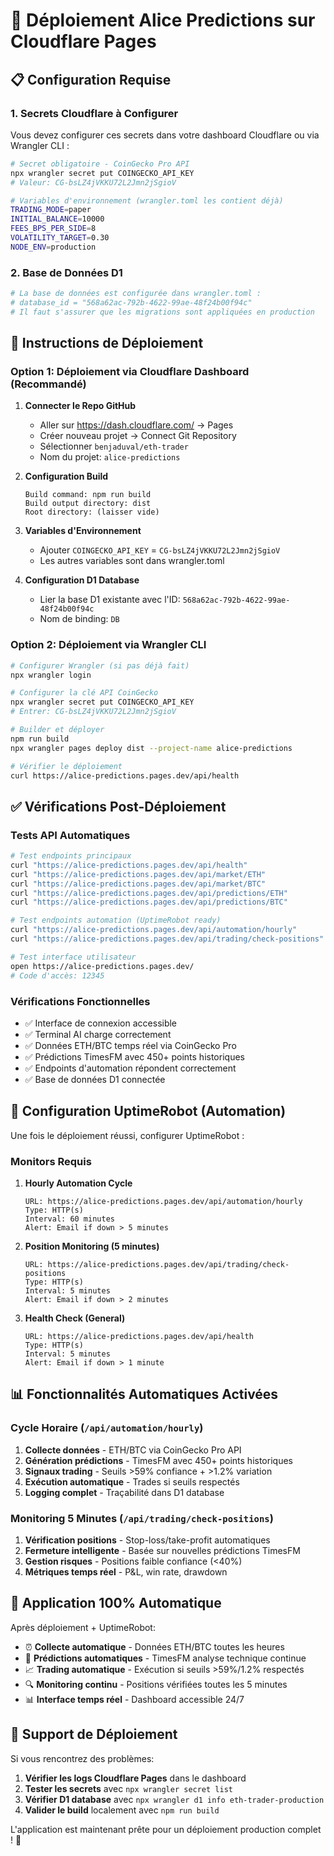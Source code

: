 # 🚀 Déploiement Alice Predictions sur Cloudflare Pages

## 📋 Configuration Requise

### 1. Secrets Cloudflare à Configurer

Vous devez configurer ces secrets dans votre dashboard Cloudflare ou via Wrangler CLI :

```bash
# Secret obligatoire - CoinGecko Pro API
npx wrangler secret put COINGECKO_API_KEY
# Valeur: CG-bsLZ4jVKKU72L2Jmn2jSgioV

# Variables d'environnement (wrangler.toml les contient déjà)
TRADING_MODE=paper
INITIAL_BALANCE=10000
FEES_BPS_PER_SIDE=8
VOLATILITY_TARGET=0.30
NODE_ENV=production
```

### 2. Base de Données D1

```bash
# La base de données est configurée dans wrangler.toml :
# database_id = "568a62ac-792b-4622-99ae-48f24b00f94c"
# Il faut s'assurer que les migrations sont appliquées en production
```

## 🚀 Instructions de Déploiement

### Option 1: Déploiement via Cloudflare Dashboard (Recommandé)

1. **Connecter le Repo GitHub**
   - Aller sur https://dash.cloudflare.com/ → Pages
   - Créer nouveau projet → Connect Git Repository
   - Sélectionner `benjaduval/eth-trader`
   - Nom du projet: `alice-predictions`

2. **Configuration Build**
   ```
   Build command: npm run build
   Build output directory: dist
   Root directory: (laisser vide)
   ```

3. **Variables d'Environnement**
   - Ajouter `COINGECKO_API_KEY` = `CG-bsLZ4jVKKU72L2Jmn2jSgioV`
   - Les autres variables sont dans wrangler.toml

4. **Configuration D1 Database**
   - Lier la base D1 existante avec l'ID: `568a62ac-792b-4622-99ae-48f24b00f94c`
   - Nom de binding: `DB`

### Option 2: Déploiement via Wrangler CLI

```bash
# Configurer Wrangler (si pas déjà fait)
npx wrangler login

# Configurer la clé API CoinGecko
npx wrangler secret put COINGECKO_API_KEY
# Entrer: CG-bsLZ4jVKKU72L2Jmn2jSgioV

# Builder et déployer
npm run build
npx wrangler pages deploy dist --project-name alice-predictions

# Vérifier le déploiement
curl https://alice-predictions.pages.dev/api/health
```

## ✅ Vérifications Post-Déploiement

### Tests API Automatiques

```bash
# Test endpoints principaux
curl "https://alice-predictions.pages.dev/api/health"
curl "https://alice-predictions.pages.dev/api/market/ETH"  
curl "https://alice-predictions.pages.dev/api/market/BTC"
curl "https://alice-predictions.pages.dev/api/predictions/ETH"
curl "https://alice-predictions.pages.dev/api/predictions/BTC"

# Test endpoints automation (UptimeRobot ready)
curl "https://alice-predictions.pages.dev/api/automation/hourly"
curl "https://alice-predictions.pages.dev/api/trading/check-positions"

# Test interface utilisateur
open https://alice-predictions.pages.dev/
# Code d'accès: 12345
```

### Vérifications Fonctionnelles

- ✅ Interface de connexion accessible
- ✅ Terminal AI charge correctement
- ✅ Données ETH/BTC temps réel via CoinGecko Pro
- ✅ Prédictions TimesFM avec 450+ points historiques
- ✅ Endpoints d'automation répondent correctement
- ✅ Base de données D1 connectée

## 🔄 Configuration UptimeRobot (Automation)

Une fois le déploiement réussi, configurer UptimeRobot :

### Monitors Requis

1. **Hourly Automation Cycle**
   ```
   URL: https://alice-predictions.pages.dev/api/automation/hourly
   Type: HTTP(s)
   Interval: 60 minutes
   Alert: Email if down > 5 minutes
   ```

2. **Position Monitoring (5 minutes)**
   ```
   URL: https://alice-predictions.pages.dev/api/trading/check-positions
   Type: HTTP(s) 
   Interval: 5 minutes
   Alert: Email if down > 2 minutes
   ```

3. **Health Check (General)**
   ```
   URL: https://alice-predictions.pages.dev/api/health
   Type: HTTP(s)
   Interval: 5 minutes
   Alert: Email if down > 1 minute
   ```

## 📊 Fonctionnalités Automatiques Activées

### Cycle Horaire (`/api/automation/hourly`)
1. **Collecte données** - ETH/BTC via CoinGecko Pro API
2. **Génération prédictions** - TimesFM avec 450+ points historiques  
3. **Signaux trading** - Seuils >59% confiance + >1.2% variation
4. **Exécution automatique** - Trades si seuils respectés
5. **Logging complet** - Traçabilité dans D1 database

### Monitoring 5 Minutes (`/api/trading/check-positions`)
1. **Vérification positions** - Stop-loss/take-profit automatiques
2. **Fermeture intelligente** - Basée sur nouvelles prédictions TimesFM  
3. **Gestion risques** - Positions faible confiance (<40%)
4. **Métriques temps réel** - P&L, win rate, drawdown

## 🎯 Application 100% Automatique

Après déploiement + UptimeRobot:
- ⏰ **Collecte automatique** - Données ETH/BTC toutes les heures
- 🤖 **Prédictions automatiques** - TimesFM analyse technique continue
- 📈 **Trading automatique** - Exécution si seuils >59%/1.2% respectés
- 🔍 **Monitoring continu** - Positions vérifiées toutes les 5 minutes
- 📊 **Interface temps réel** - Dashboard accessible 24/7

## 🚨 Support de Déploiement

Si vous rencontrez des problèmes:

1. **Vérifier les logs Cloudflare Pages** dans le dashboard
2. **Tester les secrets** avec `npx wrangler secret list`
3. **Vérifier D1 database** avec `npx wrangler d1 info eth-trader-production`
4. **Valider le build** localement avec `npm run build`

L'application est maintenant prête pour un déploiement production complet ! 🚀